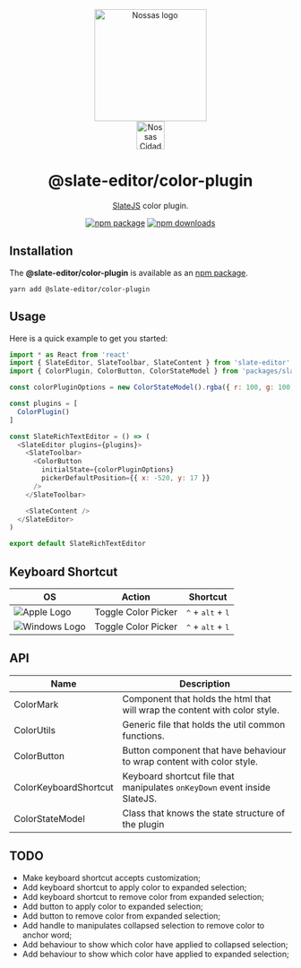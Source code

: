 <div align="center">
  <a href="https://www.en.nossas.org" rel="noopener" target="_blank">
    <img
      width="200"
      src="https://s3.amazonaws.com/hub-central/uploads/logo-nossas-20170517185909.svg"
      alt="Nossas logo"
      title="Nossas"
    />
  </a>
</div>
<div align="center">
  <img
    src="https://www.psdmockups.com/wp-content/uploads/2016/07/slatejs-520x292.jpg"
    alt="Nossas Cidades logo"
    title="Nossas Cidades"
    height="50"
  />
</div>

<h1 align="center">@slate-editor/color-plugin</h1>

<div align="center">

[SlateJS](https://github.com/ianstormtaylor/slate) color plugin.

[![npm package](https://img.shields.io/npm/v/@slate-editor/color-plugin.svg?maxAge=60)](https://www.npmjs.com/package/@slate-editor/color-plugin)
[![npm downloads](https://img.shields.io/npm/dt/@slate-editor/color-plugin.svg?maxAge=60)](https://www.npmjs.com/package/@slate-editor/color-plugin)

</div>

## Installation
The **@slate-editor/color-plugin** is available as an [npm package](https://www.npmjs.com/package/@slate-editor/color-plugin).

```
yarn add @slate-editor/color-plugin
```

## Usage
Here is a quick example to get you started:

```js
import * as React from 'react'
import { SlateEditor, SlateToolbar, SlateContent } from 'slate-editor'
import { ColorPlugin, ColorButton, ColorStateModel } from 'packages/slate-editor-color-plugin'

const colorPluginOptions = new ColorStateModel().rgba({ r: 100, g: 100, b: 100, a: 1 }).gen()

const plugins = [
  ColorPlugin()
]

const SlateRichTextEditor = () => (
  <SlateEditor plugins={plugins}>
    <SlateToolbar>
      <ColorButton
        initialState={colorPluginOptions}
        pickerDefaultPosition={{ x: -520, y: 17 }}
      />
    </SlateToolbar>

    <SlateContent />
  </SlateEditor>
)

export default SlateRichTextEditor
```

## Keyboard Shortcut

| OS                       | Action              | Shortcut                                     |
|--------------------------|---------------------|----------------------------------------------|
| ![Apple Logo][apple]     | Toggle Color Picker | <kbd>^</kbd> + <kbd>alt</kbd> + <kbd>l</kbd> |
| ![Windows Logo][windows] | Toggle Color Picker | <kbd>^</kbd> + <kbd>alt</kbd> + <kbd>l</kbd> |

## API

| Name                  | Description                                                                |
|-----------------------|----------------------------------------------------------------------------|
| ColorMark             | Component that holds the html that will wrap the content with color style. |
| ColorUtils            | Generic file that holds the util common functions.                         |
| ColorButton           | Button component that have behaviour to wrap content with color style.     |
| ColorKeyboardShortcut | Keyboard shortcut file that manipulates `onKeyDown` event inside SlateJS.  |
| ColorStateModel       | Class that knows the state structure of the plugin                         |

## TODO

- Make keyboard shortcut accepts customization;
- Add keyboard shortcut to apply color to expanded selection;
- Add keyboard shortcut to remove color from expanded selection;
- Add button to apply color to expanded selection;
- Add button to remove color from expanded selection;
- Add handle to manipulates collapsed selection to remove color to anchor word;
- Add behaviour to show which color have applied to collapsed selection;
- Add behaviour to show which color have applied to expanded selection;

[apple]: https://cdn2.iconfinder.com/data/icons/designer-skills/128/apple-ios-system-platform-os-mac-linux-48.png
[windows]: https://cdn2.iconfinder.com/data/icons/designer-skills/128/windows-48.png
